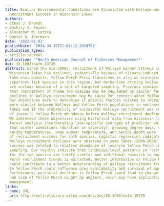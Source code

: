 ```yaml
---
title: Similar Environmental Conditions are Associated with Walleye and Yellow Perch
  Recruitment Success in Wisconsin Lakes
authors:
- Ethan J. Brandt
- Zachary S. Feiner
- Alexander W. Latzka
- Daniel A. Isermann
date: '2022-01-01'
publishDate: '2024-04-16T21:07:12.381076Z'
publication_types:
- article-journal
publication: '*North American Journal of Fisheries Management*'
doi: 10.1002/nafm.10729
abstract: Since the mid-2000s, recruitment of Walleye Sander vitreus in some northern
  Wisconsin lakes has declined, potentially because of climate-induced changes in
  lake environments. Yellow Perch Perca flavescens is also an ecologically and culturally
  important fish species in this region, but mechanisms driving Yellow Perch recruitment
  are unclear because of a lack of targeted sampling. Previous studies have suggested
  that recruitment of these two species may be regulated by similar factors, and observed
  declines in Walleye recruitment may be cause for concern about Yellow Perch recruitment.
  Our objectives were to determine if abiotic factors related to recruitment success
  were similar between Walleye and Yellow Perch populations in northern Wisconsin
  lakes and if the probability of successful Walleye recruitment was related to estimates
  of juvenile Yellow Perch abundance before Walleye recruitment declines were observed.
  We addressed these objectives using historical data from Wisconsin lakes. Random
  forest analysis incorporating lake-specific averages of predictor variables indicated
  that winter conditions (duration or severity), growing degree days, variation in
  spring temperatures, peak summer temperature, and Secchi depth were important predictors
  of recruitment success for both species. Logistic regression indicated that before
  Walleye recruitment declines were observed on some lakes (2000–2006), Walleye recruitment
  success was related to relative abundance of juvenile Yellow Perch in mini-fyke-net
  sampling. Our results indicate that landscape-level patterns in recruitment success
  for the two species are likely similar and additional research to understand Yellow
  Perch recruitment trends is warranted. Better information on Yellow Perch recruitment
  could contribute to a better understanding of Walleye recruitment trends as declines
  in Yellow Perch could influence prey availability and survival of age-0 Walleye.
  Furthermore, potential declines in Yellow Perch could lead to changes in the numbers
  and size of Yellow Perch caught by anglers, which may have implications for harvest
  management.
links:
- name: URL
  url: http://onlinelibrary.wiley.com/doi/abs/10.1002/nafm.10729
---
```


